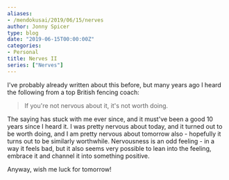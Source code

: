 ```yaml
---
aliases:
- /mendokusai/2019/06/15/nerves
author: Jonny Spicer
type: blog
date: "2019-06-15T00:00:00Z"
categories:
- Personal
title: Nerves II
series: ["Nerves"]
---
```

I've probably already written about this before, but many years ago I heard the following from a top British fencing coach:

> If you're not nervous about it, it's not worth doing.

The saying has stuck with me ever since, and it must've been a good 10 years since I heard it. I was pretty nervous about today, and it turned out to be worth doing,
and I am pretty nervous about tomorrow also - hopefully it turns out to be similarly worthwhile. Nervousness is an odd feeling - in a way it feels bad, but it also
seems very possible to lean into the feeling, embrace it and channel it into something positive.

Anyway, wish me luck for tomorrow!
